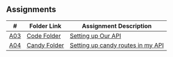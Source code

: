 ##  Assignments

|   #   | Folder Link | Assignment Description |
| :---: | ----------- | ---------------------- |
| <a href="https://github.com/SethAllen-ai/4443-MobileApps/tree/main/Assignments/03-A03"> A03 </a> | <a href="https://github.com/SethAllen-ai/4443-MobileApps/tree/main/Assignments/03-A03/api_files"> Code Folder </a> | <a href="https://github.com/SethAllen-ai/4443-MobileApps/blob/main/Assignments/03-A03/api_files/api.py"> Setting up Our API </a> |
| <a href="https://github.com/SethAllen-ai/4443-MobileApps/tree/main/Assignments/04-A04"> A04 </a> | <a href="https://github.com/SethAllen-ai/4443-MobileApps/tree/main/Assignments/04-A04/candyAPI"> Candy Folder </a> | <a href="https://github.com/SethAllen-ai/4443-MobileApps/blob/main/Assignments/04-A04/candyAPI/api.py"> Setting up candy routes in my API </a> |
